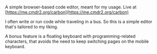 A simple browser-based code editor, meant for my usage. Live at [https://me.cmdr2.org/carbon](https://me.cmdr2.org/carbon)

I often write or run code while traveling in a bus. So this is a simple editor that's tailored to my liking.

A bonus feature is a floating keyboard with programming-related characters, that avoids the need to keep switching pages on the mobile keyboard.

